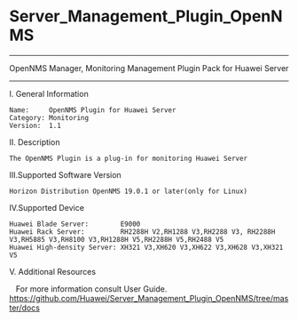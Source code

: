 # Server_Management_Plugin_OpenNMS

****************************************************************************
OpenNMS Manager, Monitoring Management Plugin Pack for Huawei Server
****************************************************************************

I. General Information

    Name:     OpenNMS Plugin for Huawei Server
    Category: Monitoring
    Version:  1.1


II. Description

    The OpenNMS Plugin is a plug-in for monitoring Huawei Server
    
III.Supported Software Version

    Horizon Distribution OpenNMS 19.0.1 or later(only for Linux)
	
IV.Supported Device

    Huawei Blade Server:        E9000
    Huawei Rack Server:         RH2288H V2,RH1288 V3,RH2288 V3, RH2288H V3,RH5885 V3,RH8100 V3,RH1288H V5,RH2288H V5,RH2488 V5
    Huawei High-density Server: XH321 V3,XH620 V3,XH622 V3,XH628 V3,XH321 V5
    
V. Additional Resources

    For more information consult User Guide. https://github.com/Huawei/Server_Management_Plugin_OpenNMS/tree/master/docs
